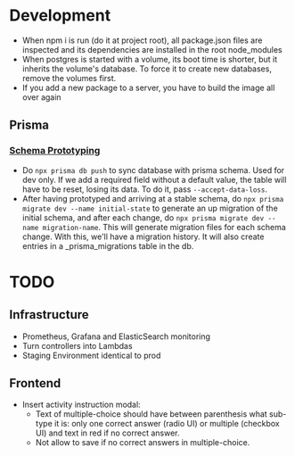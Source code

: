 # Development
- When npm i is run (do it at project root), all package.json files are inspected and its dependencies are installed in the root node_modules
- When postgres is started with a volume, its boot time is shorter, but it inherits the volume's database. To force it to create new databases, remove the volumes first.
- If you add a new package to a server, you have to build the image all over again
## Prisma
### [Schema Prototyping](https://www.prisma.io/docs/guides/database/prototyping-schema-db-push)
- Do `npx prisma db push` to sync database with prisma schema. Used for dev only. If we add a required field without a default value, the table will have to be reset, losing its data. To do it, pass `--accept-data-loss`.
- After having prototyped and arriving at a stable schema, do `npx prisma migrate dev --name initial-state` to generate an up migration of the initial schema, and after each change, do `npx prisma migrate dev --name migration-name`. This will generate migration files for each schema change. With this, we'll have a migration history. It will also create entries in a _prisma_migrations table in the db.

# TODO
## Infrastructure
- Prometheus, Grafana and ElasticSearch monitoring
- Turn controllers into Lambdas
- Staging Environment identical to prod
## Frontend
- Insert activity instruction modal:
  - Text of multiple-choice should have between parenthesis what sub-type it is: only one correct answer (radio UI) or multiple (checkbox UI) and text in red if no correct answer.
  - Not allow to save if no correct answers in multiple-choice.